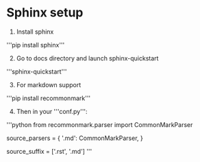 # Sphinx setup

1. Install sphinx

'''pip install sphinx'''

2. Go to docs directory and launch sphinx-quickstart

'''sphinx-quickstart'''

3. For markdown support

'''pip install recommonmark'''

4. Then in your '''conf.py''':

'''python
from recommonmark.parser import CommonMarkParser

source_parsers = {
    '.md': CommonMarkParser,
}

source_suffix = ['.rst', '.md']
'''
